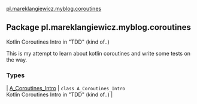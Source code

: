 [pl.mareklangiewicz.myblog.coroutines](.)

## Package pl.mareklangiewicz.myblog.coroutines

Kotlin Coroutines Intro in "TDD" (kind of..)

This is my attempt to learn about kotlin coroutines and write some tests on the way.

### Types

| [A_Coroutines_Intro](-a_-coroutines_-intro/index.md) | `class A_Coroutines_Intro`<br>Kotlin Coroutines Intro in "TDD" (kind of..) |

